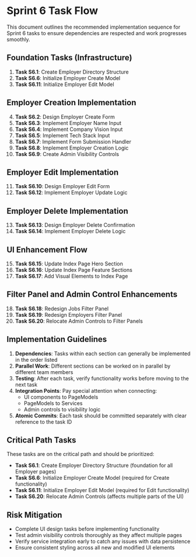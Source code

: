 # Sprint 6 Task Flow

This document outlines the recommended implementation sequence for Sprint 6 tasks to ensure dependencies are respected and work progresses smoothly.

## Foundation Tasks (Infrastructure)

1. **Task S6.1**: Create Employer Directory Structure
2. **Task S6.6**: Initialize Employer Create Model
3. **Task S6.11**: Initialize Employer Edit Model

## Employer Creation Implementation

4. **Task S6.2**: Design Employer Create Form
5. **Task S6.3**: Implement Employer Name Input
6. **Task S6.4**: Implement Company Vision Input
7. **Task S6.5**: Implement Tech Stack Input
8. **Task S6.7**: Implement Form Submission Handler
9. **Task S6.8**: Implement Employer Creation Logic
10. **Task S6.9**: Create Admin Visibility Controls

## Employer Edit Implementation

11. **Task S6.10**: Design Employer Edit Form
12. **Task S6.12**: Implement Employer Update Logic

## Employer Delete Implementation

13. **Task S6.13**: Design Employer Delete Confirmation
14. **Task S6.14**: Implement Employer Delete Logic

## UI Enhancement Flow

15. **Task S6.15**: Update Index Page Hero Section
16. **Task S6.16**: Update Index Page Feature Sections
17. **Task S6.17**: Add Visual Elements to Index Page

## Filter Panel and Admin Control Enhancements

18. **Task S6.18**: Redesign Jobs Filter Panel
19. **Task S6.19**: Redesign Employers Filter Panel
20. **Task S6.20**: Relocate Admin Controls to Filter Panels

## Implementation Guidelines

1. **Dependencies**: Tasks within each section can generally be implemented in the order listed
2. **Parallel Work**: Different sections can be worked on in parallel by different team members
3. **Testing**: After each task, verify functionality works before moving to the next task
4. **Integration Points**: Pay special attention when connecting:
   - UI components to PageModels
   - PageModels to Services
   - Admin controls to visibility logic
5. **Atomic Commits**: Each task should be committed separately with clear reference to the task ID

## Critical Path Tasks

These tasks are on the critical path and should be prioritized:
- **Task S6.1**: Create Employer Directory Structure (foundation for all Employer pages)
- **Task S6.6**: Initialize Employer Create Model (required for Create functionality)
- **Task S6.11**: Initialize Employer Edit Model (required for Edit functionality)
- **Task S6.20**: Relocate Admin Controls (affects multiple parts of the UI)

## Risk Mitigation

- Complete UI design tasks before implementing functionality
- Test admin visibility controls thoroughly as they affect multiple pages
- Verify service integration early to catch any issues with data persistence
- Ensure consistent styling across all new and modified UI elements